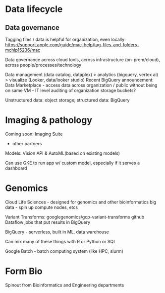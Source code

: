 # Data lifecycle
## Data governance
Tagging files / data is helpful for organization, even locally: https://support.apple.com/guide/mac-help/tag-files-and-folders-mchlp15236/mac

Data governance across cloud tools, across infrastructure (on-prem/cloud), across people/processes/technology

Data management (data catalog, dataplex) > analytics (bigquery, vertex ai) > visualize (Looker, data/looker studio)
Recent BigQuery announcement: Data Marketplace - access data across organization / public without being on same VM - IT level auditing of organization storage buckets?

Unstructured data: object storage; structured data: BigQuery

# Imaging & pathology
Coming soon: Imaging Suite 
- other partners

Models: Vision API & AutoML(based on existing models)

Can use GKE to run app w/ custom model, especially if it serves a dashboard

# Genomics
Cloud Life Sciences - designed for genomics and other bioinformatics big data - spin up compute nodes, etcs

Variant Transforms: googlegenomics/gcp-variant-transforms github
Dataflow jobs that put results in BigQuery

BigQuery - serverless, built in ML, data warehouse

Can mix many of these things with R or Python or SQL

Google Batch - batch computing system (like HPC, slurm)

# Form Bio
Spinout from Bioinformatics and Engineering departments
